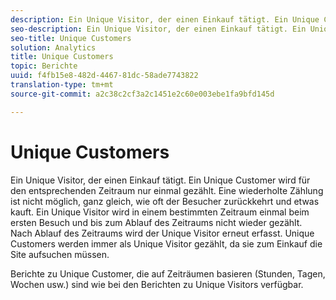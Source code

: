 ```yaml
---
description: Ein Unique Visitor, der einen Einkauf tätigt. Ein Unique Customer wird für den entsprechenden Zeitraum nur einmal gezählt. Eine wiederholte Zählung ist nicht möglich, ganz gleich, wie oft der Besucher zurückkehrt und etwas kauft. Ein Unique Visitor wird in einem bestimmten Zeitraum einmal beim ersten Besuch und bis zum Ablauf des Zeitraums nicht wieder gezählt. Nach Ablauf des Zeitraums wird der Unique Visitor erneut erfasst. Unique Customers werden immer als Unique Visitor gezählt, da sie zum Einkauf die Site aufsuchen müssen.
seo-description: Ein Unique Visitor, der einen Einkauf tätigt. Ein Unique Customer wird für den entsprechenden Zeitraum nur einmal gezählt. Eine wiederholte Zählung ist nicht möglich, ganz gleich, wie oft der Besucher zurückkehrt und etwas kauft. Ein Unique Visitor wird in einem bestimmten Zeitraum einmal beim ersten Besuch und bis zum Ablauf des Zeitraums nicht wieder gezählt. Nach Ablauf des Zeitraums wird der Unique Visitor erneut erfasst. Unique Customers werden immer als Unique Visitor gezählt, da sie zum Einkauf die Site aufsuchen müssen.
seo-title: Unique Customers
solution: Analytics
title: Unique Customers
topic: Berichte
uuid: f4fb15e8-482d-4467-81dc-58ade7743822
translation-type: tm+mt
source-git-commit: a2c38c2cf3a2c1451e2c60e003ebe1fa9bfd145d

---
```



# Unique Customers

Ein Unique Visitor, der einen Einkauf tätigt. Ein Unique Customer wird für den entsprechenden Zeitraum nur einmal gezählt. Eine wiederholte Zählung ist nicht möglich, ganz gleich, wie oft der Besucher zurückkehrt und etwas kauft. Ein Unique Visitor wird in einem bestimmten Zeitraum einmal beim ersten Besuch und bis zum Ablauf des Zeitraums nicht wieder gezählt. Nach Ablauf des Zeitraums wird der Unique Visitor erneut erfasst. Unique Customers werden immer als Unique Visitor gezählt, da sie zum Einkauf die Site aufsuchen müssen.

Berichte zu Unique Customer, die auf Zeiträumen basieren (Stunden, Tagen, Wochen usw.) sind wie bei den Berichten zu Unique Visitors verfügbar.
